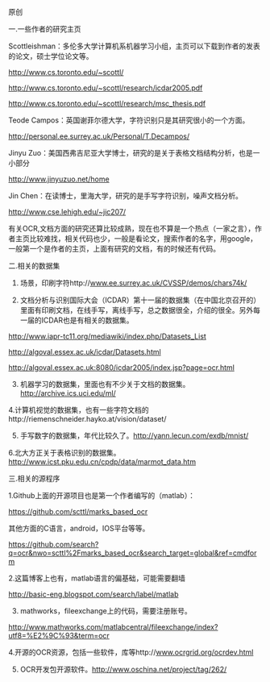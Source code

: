 原创

一.一些作者的研究主页

Scottleishman：多伦多大学计算机系机器学习小组，主页可以下载到作者的发表的论文，硕士学位论文等。

http://www.cs.toronto.edu/~scottl/

http://www.cs.toronto.edu/~scottl/research/icdar2005.pdf

http://www.cs.toronto.edu/~scottl/research/msc_thesis.pdf

Teode Campos：英国谢菲尔德大学，字符识别只是其研究很小的一个方面。

http://personal.ee.surrey.ac.uk/Personal/T.Decampos/

Jinyu Zuo：美国西弗吉尼亚大学博士，研究的是关于表格文档结构分析，也是一小部分

http://www.jinyuzuo.net/home

Jin Chen：在读博士，里海大学，研究的是手写字符识别，噪声文档分析。

http://www.cse.lehigh.edu/~jic207/

有关OCR,文档方面的研究还算比较成熟，现在也不算是一个热点（一家之言），作者主页比较难找，相关代码也少，一般是看论文，搜索作者的名字，用google，一般第一个是作者的主页，上面有研究的文档，有的时候还有代码。

二.相关的数据集

1. 场景，印刷字符http://www.ee.surrey.ac.uk/CVSSP/demos/chars74k/

2. 文档分析与识别国际大会（ICDAR）第十一届的数据集（在中国北京召开的）里面有印刷文档，在线手写，离线手写，总之数据很全，介绍的很全。另外每一届的ICDAR也是有相关的数据集。

http://www.iapr-tc11.org/mediawiki/index.php/Datasets_List

http://algoval.essex.ac.uk/icdar/Datasets.html

http://algoval.essex.ac.uk:8080/icdar2005/index.jsp?page=ocr.html

3. 机器学习的数据集，里面也有不少关于文档的数据集。http://archive.ics.uci.edu/ml/

4.计算机视觉的数据集，也有一些字符文档的http://riemenschneider.hayko.at/vision/dataset/

5. 手写数字的数据集，年代比较久了。http://yann.lecun.com/exdb/mnist/

6.北大方正关于表格识别的数据集。http://www.icst.pku.edu.cn/cpdp/data/marmot_data.htm

三.相关的源程序

1.Github上面的开源项目也是第一个作者编写的（matlab）：

https://github.com/scttl/marks_based_ocr

其他方面的C语言，android，IOS平台等等。

https://github.com/search?q=ocr&nwo=scttl%2Fmarks_based_ocr&search_target=global&ref=cmdform

2.这篇博客上也有，matlab语言的偏基础，可能需要翻墙

http://basic-eng.blogspot.com/search/label/matlab

3. mathworks，fileexchange上的代码，需要注册账号。

http://www.mathworks.com/matlabcentral/fileexchange/index?utf8=%E2%9C%93&term=ocr

4.开源的OCR资源，包括一些软件，库等http://www.ocrgrid.org/ocrdev.html

5. OCR开发包开源软件。http://www.oschina.net/project/tag/262/
